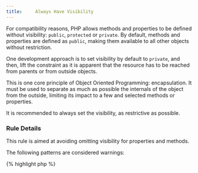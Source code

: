 ```yaml
---
title:     Always Have Visibility
---
```


For compatibility reasons, PHP allows methods and properties to be defined without visibility: `public`, `protected` or `private`. By default, methods and properties are defined as `public`, making them available to all other objects without restriction.

One development approach is to set visibility by default to `private`, and then, lift the constraint as it is apparent that the resource has to be reached from parents or from outside objects. 

This is one core principle of Object Oriented Programming: encapsulation. It must be used to separate as much as possible the internals of the object from the outside, limiting its impact to a few and selected methods or properties.

It is recommended to always set the visibility, as restrictive as possible.


### Rule Details

This rule is aimed at avoiding omitting visibility for properties and methods.

The following patterns are considered warnings:

{% highlight php %}
<?php
abstract class x {
	static $staticProperty;
	var $varProperty;

	function defautVisibilityMethod() {}
	static function defautVisibilityStaticMethod() {}
	final function defautVisibilityFinalMethod() {}
	abstract function defautVisibilityAbstractMethod();
	
}

{% endhighlight %}{: .warning }


The following patterns are not considered warnings:

{% highlight php %}
<?php
abstract class x {
	static protected $staticProperty;
	public $varProperty;

	public function defautVisibilityMethod() {}
	static protected function defautVisibilityStaticMethod() {}
	final private function defautVisibilityFinalMethod() {}
	abstract public function defautVisibilityAbstractMethod();
	
}

{% endhighlight %}{: .ok }


### Further Reading

* [Visibility in OOP]


#### Related rules

* [No PHP4 Class Syntax]



[Visibility in OOP]: http://php.net/language.oop5.visibility
[No PHP4 Class Syntax]: {{ "/good-practices/no-php4-class-syntax/" | prepend: site.clearphp.url }}
